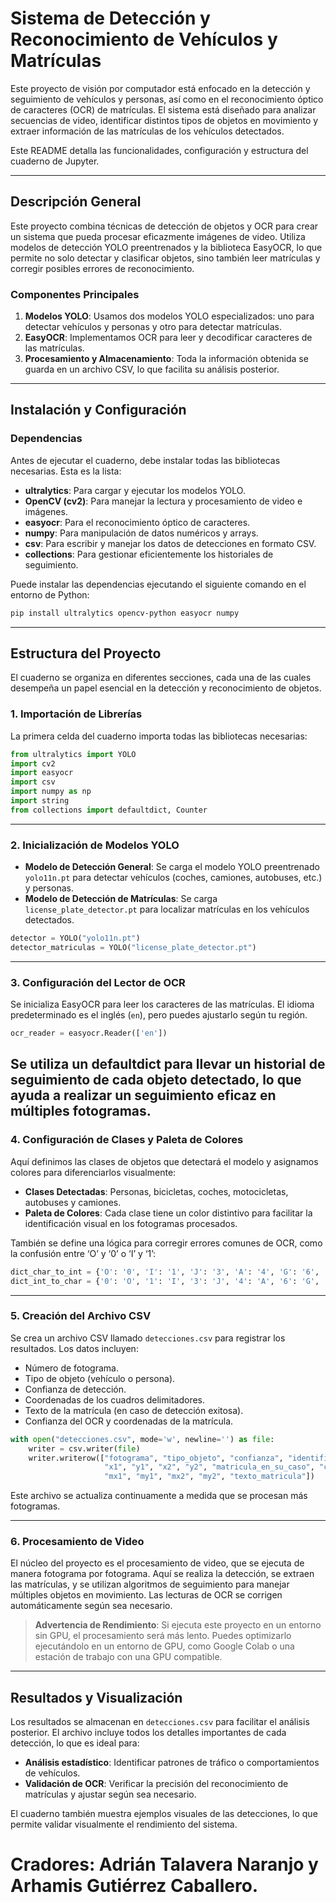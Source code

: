 # Sistema de Detección y Reconocimiento de Vehículos y Matrículas

Este proyecto de visión por computador está enfocado en la detección y seguimiento de vehículos y personas, así como en el reconocimiento óptico de caracteres (OCR) de matrículas. El sistema está diseñado para analizar secuencias de video, identificar distintos tipos de objetos en movimiento y extraer información de las matrículas de los vehículos detectados.

Este README detalla las funcionalidades, configuración y estructura del cuaderno de Jupyter.

---

## Descripción General

Este proyecto combina técnicas de detección de objetos y OCR para crear un sistema que pueda procesar eficazmente imágenes de video. Utiliza modelos de detección YOLO preentrenados y la biblioteca EasyOCR, lo que permite no solo detectar y clasificar objetos, sino también leer matrículas y corregir posibles errores de reconocimiento.

### Componentes Principales
1. **Modelos YOLO**: Usamos dos modelos YOLO especializados: uno para detectar vehículos y personas y otro para detectar matrículas.
2. **EasyOCR**: Implementamos OCR para leer y decodificar caracteres de las matrículas.
3. **Procesamiento y Almacenamiento**: Toda la información obtenida se guarda en un archivo CSV, lo que facilita su análisis posterior.

---

## Instalación y Configuración

### Dependencias
Antes de ejecutar el cuaderno, debe instalar todas las bibliotecas necesarias. Esta es la lista:
- **ultralytics**: Para cargar y ejecutar los modelos YOLO.
- **OpenCV (cv2)**: Para manejar la lectura y procesamiento de video e imágenes.
- **easyocr**: Para el reconocimiento óptico de caracteres.
- **numpy**: Para manipulación de datos numéricos y arrays.
- **csv**: Para escribir y manejar los datos de detecciones en formato CSV.
- **collections**: Para gestionar eficientemente los historiales de seguimiento.

Puede instalar las dependencias ejecutando el siguiente comando en el entorno de Python:

```bash
pip install ultralytics opencv-python easyocr numpy
```

---

## Estructura del Proyecto

El cuaderno se organiza en diferentes secciones, cada una de las cuales desempeña un papel esencial en la detección y reconocimiento de objetos.

### 1. **Importación de Librerías**
La primera celda del cuaderno importa todas las bibliotecas necesarias:

```python
from ultralytics import YOLO
import cv2
import easyocr
import csv
import numpy as np
import string
from collections import defaultdict, Counter
```

---

### 2. **Inicialización de Modelos YOLO**
- **Modelo de Detección General**: Se carga el modelo YOLO preentrenado `yolo11n.pt` para detectar vehículos (coches, camiones, autobuses, etc.) y personas.
- **Modelo de Detección de Matrículas**: Se carga `license_plate_detector.pt` para localizar matrículas en los vehículos detectados.

```python
detector = YOLO("yolo11n.pt")
detector_matriculas = YOLO("license_plate_detector.pt")
```
---

### 3. **Configuración del Lector de OCR**
Se inicializa EasyOCR para leer los caracteres de las matrículas. El idioma predeterminado es el inglés (`en`), pero puedes ajustarlo según tu región.

```python
ocr_reader = easyocr.Reader(['en'])
```

Se utiliza un defaultdict para llevar un historial de seguimiento de cada objeto detectado, lo que ayuda a realizar un seguimiento eficaz en múltiples fotogramas.
---

### 4. **Configuración de Clases y Paleta de Colores**
Aquí definimos las clases de objetos que detectará el modelo y asignamos colores para diferenciarlos visualmente:

- **Clases Detectadas**: Personas, bicicletas, coches, motocicletas, autobuses y camiones.
- **Paleta de Colores**: Cada clase tiene un color distintivo para facilitar la identificación visual en los fotogramas procesados.

También se define una lógica para corregir errores comunes de OCR, como la confusión entre ‘O’ y ‘0’ o ‘I’ y ‘1’:

```python
dict_char_to_int = {'O': '0', 'I': '1', 'J': '3', 'A': '4', 'G': '6', 'S': '5'}
dict_int_to_char = {'0': 'O', '1': 'I', '3': 'J', '4': 'A', '6': 'G', '5': 'S'}
```
---

### 5. **Creación del Archivo CSV**
Se crea un archivo CSV llamado `detecciones.csv` para registrar los resultados. Los datos incluyen:

- Número de fotograma.
- Tipo de objeto (vehículo o persona).
- Confianza de detección.
- Coordenadas de los cuadros delimitadores.
- Texto de la matrícula (en caso de detección exitosa).
- Confianza del OCR y coordenadas de la matrícula.

```python
with open("detecciones.csv", mode='w', newline='') as file:
    writer = csv.writer(file)
    writer.writerow(["fotograma", "tipo_objeto", "confianza", "identificador_tracking", 
                     "x1", "y1", "x2", "y2", "matricula_en_su_caso", "confianza_matricula", 
                     "mx1", "my1", "mx2", "my2", "texto_matricula"])
```

Este archivo se actualiza continuamente a medida que se procesan más fotogramas.

---

### 6. **Procesamiento de Video**
El núcleo del proyecto es el procesamiento de video, que se ejecuta de manera fotograma por fotograma. Aquí se realiza la detección, se extraen las matrículas, y se utilizan algoritmos de seguimiento para manejar múltiples objetos en movimiento. Las lecturas de OCR se corrigen automáticamente según sea necesario.

> **Advertencia de Rendimiento**: Si ejecuta este proyecto en un entorno sin GPU, el procesamiento será más lento. Puedes optimizarlo ejecutándolo en un entorno de GPU, como Google Colab o una estación de trabajo con una GPU compatible.

---

## Resultados y Visualización

Los resultados se almacenan en `detecciones.csv` para facilitar el análisis posterior. El archivo incluye todos los detalles importantes de cada detección, lo que es ideal para:
- **Análisis estadístico**: Identificar patrones de tráfico o comportamientos de vehículos.
- **Validación de OCR**: Verificar la precisión del reconocimiento de matrículas y ajustar según sea necesario.

El cuaderno también muestra ejemplos visuales de las detecciones, lo que permite validar visualmente el rendimiento del sistema.


# Cradores: Adrián Talavera Naranjo y Arhamis Gutiérrez Caballero.
